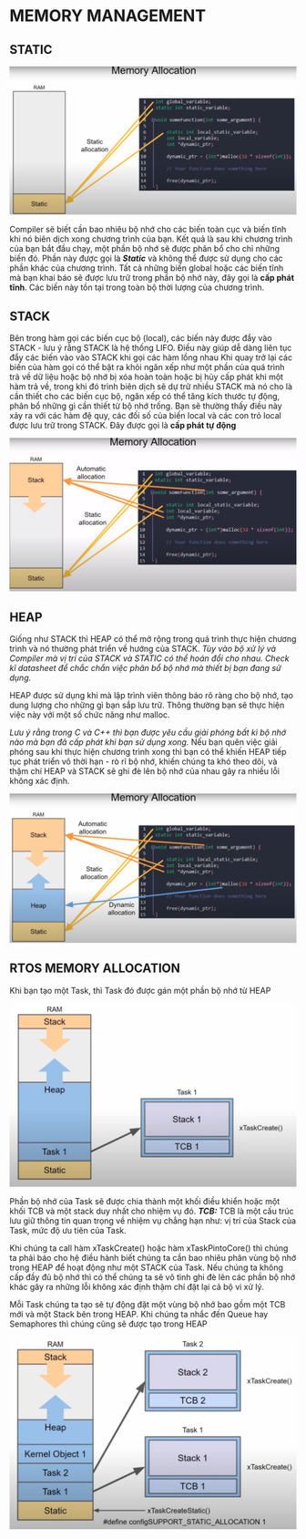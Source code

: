 # MEMORY MANAGEMENT

## STATIC 

![Alt text](image-5.png)

Compiler sẽ biết cần bao nhiêu bộ nhớ cho các biến toàn cục và biến tĩnh khi nó biên dịch xong chương trình của bạn. Kết quả là sau khi chương trình của bạn bắt đầu chạy, một phần bộ nhớ sẽ được phân bổ cho chỉ những biến đó. Phần này được gọi là ***Static*** và không thể được sử dụng cho các phần khác của chương trình. Tất cả những biến global hoặc các biến tĩnh mà bạn khai báo sẽ được lưu trữ trong phần bộ nhớ này, đây gọi là **cấp phát tĩnh**. Các biến này tồn tại trong toàn bộ thời lượng của chương trình.

## STACK

Bên trong hàm gọi các biến cục bộ (local), các biến này được đẩy vào STACK - lưu ý rằng STACK là hệ thống LIFO. Điều này giúp dễ dàng liên tục đẩy các biến vào vào STACK khi gọi các hàm lồng nhau
Khi quay trở lại các biến của hàm gọi có thể bật ra khỏi ngăn xếp như một phần của quá trình trả về dữ liệu hoặc bộ nhớ bị xóa hoàn toàn hoặc bị hủy cấp phát khi một hàm trả về, trong khi đó trình biên dịch sẽ dự trữ nhiều STACK mà nó cho là cần thiết cho các biến cục bộ, ngăn xếp có thể tăng kích thước tự động, phân bổ những gì cần thiết từ bộ nhớ trống. Bạn sẽ thường thấy điều này xảy ra với các hàm đệ quy, các đối số của biến local và các con trỏ local được lưu trữ trong STACK. Đây được gọi là **cấp phát tự động** 

![Alt text](image-6.png)

## HEAP

Giống như STACK thì HEAP có thể mở rộng trong quá trình thực hiện chương trình và nó thường phát triển về hướng của STACK.
*Tùy vào bộ xử lý và Compiler mà vị trí của STACK và STATIC có thể hoán đổi cho nhau. Check kĩ datasheet để chắc chắn việc phân bổ bộ nhớ mà thiết bị bạn đang sử dụng.*

HEAP được sử dụng khi mà lập trình viên thông báo rõ ràng cho bộ nhớ, tạo dung lượng cho những gì bạn sắp lưu trữ. Thông thường bạn sẽ thực hiện việc này với một số chức năng như malloc.

*Lưu ý rằng trong C và C++ thì bạn được yêu cầu giải phóng bất kì bộ nhớ nào mà bạn đã cấp phát khi bạn sử dụng xong.* Nếu bạn quên việc giải phóng sau khi thực hiện chương trình xong thì bạn có thể khiến HEAP tiếp tục phát triển vô thời hạn - rò rỉ bộ nhớ, khiến chúng ta khó theo dõi, và thậm chí HEAP và STACK sẽ ghi đè lên bộ nhớ của nhau gây ra nhiều lỗi không xác định.

![Alt text](image-7.png)

## RTOS MEMORY ALLOCATION

Khi bạn tạo một Task, thì Task đó được gán một phần bộ nhớ từ HEAP

![Alt text](image-8.png)

Phần bộ nhớ của Task sẽ được chia thành một khối điều khiển hoặc một khối TCB và một stack duy nhất cho nhiệm vụ đó. 
***TCB:*** TCB là một cấu trúc lưu giữ thông tin quan trọng về nhiệm vụ chẳng hạn như: vị trí của Stack của Task, mức độ ưu tiên của Task.

Khi chúng ta call hàm xTaskCreate() hoặc hàm xTaskPintoCore() thì chúng ta phải báo cho hệ điều hành biết chúng ta cần bao nhiêu phân vùng bộ nhớ trong HEAP để hoạt động như một STACK của Task. Nếu chúng ta không cấp đầy đủ bộ nhớ thì có thể chúng ta sẽ vô tình ghi đè lên các phần bộ nhớ khác gây ra những lỗi không xác định thậm chí đặt lại cả bộ vi xử lý.

Mỗi Task chúng ta tạo sẽ tự động đặt một vùng bộ nhớ bao gồm một TCB mới và một Stack bên trong HEAP. Khi chúng ta nhắc đến Queue hay Semaphores thì chúng cũng sẽ được tạo trong HEAP

![Alt text](image-9.png)


